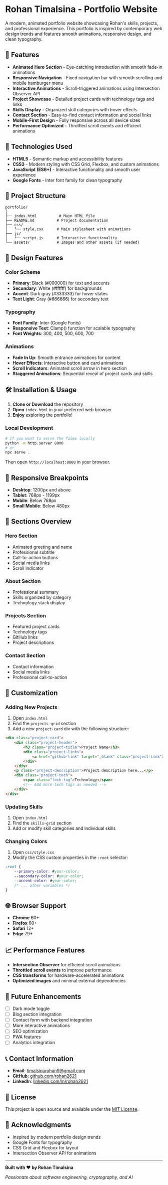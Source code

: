 # Rohan Timalsina - Portfolio Website

A modern, animated portfolio website showcasing Rohan's skills, projects, and professional experience. This portfolio is inspired by contemporary web design trends and features smooth animations, responsive design, and clean typography.

## 🌟 Features

- **Animated Hero Section** - Eye-catching introduction with smooth fade-in animations
- **Responsive Navigation** - Fixed navigation bar with smooth scrolling and mobile hamburger menu
- **Interactive Animations** - Scroll-triggered animations using Intersection Observer API
- **Project Showcase** - Detailed project cards with technology tags and links
- **Skills Display** - Organized skill categories with hover effects
- **Contact Section** - Easy-to-find contact information and social links
- **Mobile-First Design** - Fully responsive across all device sizes
- **Performance Optimized** - Throttled scroll events and efficient animations

## 🚀 Technologies Used

- **HTML5** - Semantic markup and accessibility features
- **CSS3** - Modern styling with CSS Grid, Flexbox, and custom animations
- **JavaScript (ES6+)** - Interactive functionality and smooth user experience
- **Google Fonts** - Inter font family for clean typography

## 📁 Project Structure

```
portfolio/
│
├── index.html          # Main HTML file
├── README.md          # Project documentation
├── css/
│   └── style.css      # Main stylesheet with animations
├── js/
│   └── script.js      # Interactive functionality
└── assets/            # Images and other assets (if needed)
```

## 🎨 Design Features

### Color Scheme
- **Primary**: Black (#000000) for text and accents
- **Secondary**: White (#ffffff) for backgrounds
- **Accent**: Dark gray (#333333) for hover states
- **Text Light**: Gray (#666666) for secondary text

### Typography
- **Font Family**: Inter (Google Fonts)
- **Responsive Text**: Clamp() function for scalable typography
- **Font Weights**: 300, 400, 500, 600, 700

### Animations
- **Fade In Up**: Smooth entrance animations for content
- **Hover Effects**: Interactive button and card animations
- **Scroll Indicators**: Animated scroll arrow in hero section
- **Staggered Animations**: Sequential reveal of project cards and skills

## 🛠️ Installation & Usage

1. **Clone or Download** the repository
2. **Open** `index.html` in your preferred web browser
3. **Enjoy** exploring the portfolio!

### Local Development
```bash
# If you want to serve the files locally
python -m http.server 8000
# or
npx serve .
```

Then open `http://localhost:8000` in your browser.

## 📱 Responsive Breakpoints

- **Desktop**: 1200px and above
- **Tablet**: 768px - 1199px
- **Mobile**: Below 768px
- **Small Mobile**: Below 480px

## 🎯 Sections Overview

### Hero Section
- Animated greeting and name
- Professional subtitle
- Call-to-action buttons
- Social media links
- Scroll indicator

### About Section
- Professional summary
- Skills organized by category
- Technology stack display

### Projects Section
- Featured project cards
- Technology tags
- GitHub links
- Project descriptions

### Contact Section
- Contact information
- Social media links
- Professional call-to-action

## 🔧 Customization

### Adding New Projects
1. Open `index.html`
2. Find the `projects-grid` section
3. Add a new `project-card` div with the following structure:

```html
<div class="project-card">
    <div class="project-header">
        <h3 class="project-title">Project Name</h3>
        <div class="project-links">
            <a href="github-link" target="_blank" class="project-link">GitHub</a>
        </div>
    </div>
    <p class="project-description">Project description here...</p>
    <div class="project-tech">
        <span class="tech-tag">Technology</span>
        <!-- Add more tech tags as needed -->
    </div>
</div>
```

### Updating Skills
1. Open `index.html`
2. Find the `skills-grid` section
3. Add or modify skill categories and individual skills

### Changing Colors
1. Open `css/style.css`
2. Modify the CSS custom properties in the `:root` selector:

```css
:root {
    --primary-color: #your-color;
    --secondary-color: #your-color;
    --accent-color: #your-color;
    /* ... other variables */
}
```

## 🌐 Browser Support

- **Chrome** 60+
- **Firefox** 60+
- **Safari** 12+
- **Edge** 79+

## 📈 Performance Features

- **Intersection Observer** for efficient scroll animations
- **Throttled scroll events** to improve performance
- **CSS transforms** for hardware-accelerated animations
- **Optimized images** and minimal external dependencies

## 🔮 Future Enhancements

- [ ] Dark mode toggle
- [ ] Blog section integration
- [ ] Contact form with backend integration
- [ ] More interactive animations
- [ ] SEO optimization
- [ ] PWA features
- [ ] Analytics integration

## 📞 Contact Information

- **Email**: [timalsinarohan9@gmail.com](mailto:timalsinarohan9@gmail.com)
- **GitHub**: [github.com/rohan2621](https://github.com/rohan2621)
- **LinkedIn**: [linkedin.com/in/rohan2621](https://www.linkedin.com/in/rohan2621/)

## 📄 License

This project is open source and available under the [MIT License](LICENSE).

## 🙏 Acknowledgments

- Inspired by modern portfolio design trends
- Google Fonts for typography
- CSS Grid and Flexbox for layout
- Intersection Observer API for animations

---

**Built with ❤️ by Rohan Timalsina**

*Passionate about software engineering, cryptography, and AI*
